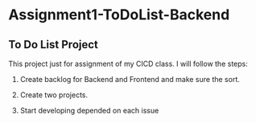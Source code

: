 # Assignment1-ToDoList-Backend
## To Do List Project
This project just for assignment of my CICD class.
I will follow the steps:
1. Create backlog for Backend and Frontend and make sure the sort.
   
3. Create two projects.
4. Start developing depended on each issue
